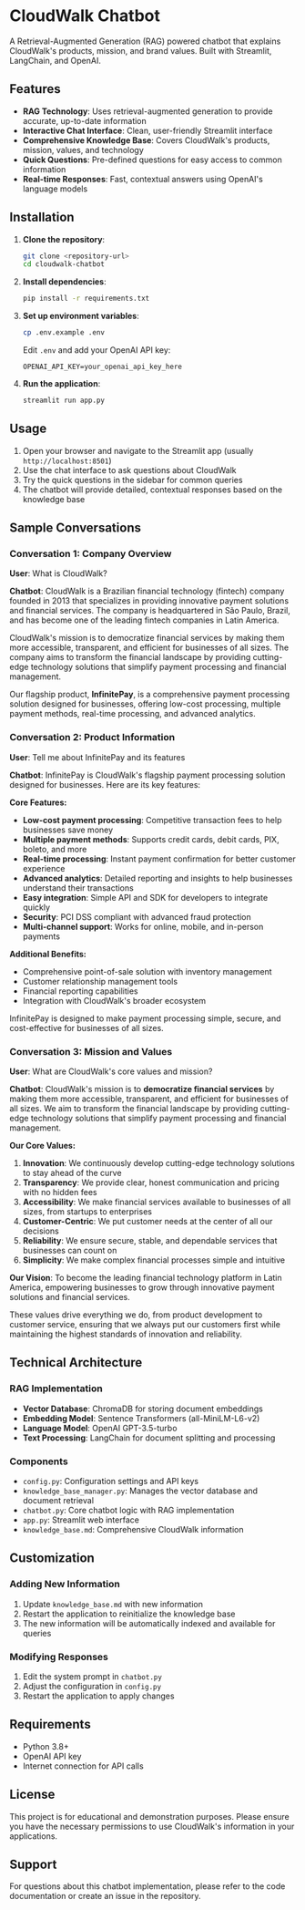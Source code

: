 # CloudWalk Chatbot

A Retrieval-Augmented Generation (RAG) powered chatbot that explains CloudWalk's products, mission, and brand values. Built with Streamlit, LangChain, and OpenAI.

## Features

- **RAG Technology**: Uses retrieval-augmented generation to provide accurate, up-to-date information
- **Interactive Chat Interface**: Clean, user-friendly Streamlit interface
- **Comprehensive Knowledge Base**: Covers CloudWalk's products, mission, values, and technology
- **Quick Questions**: Pre-defined questions for easy access to common information
- **Real-time Responses**: Fast, contextual answers using OpenAI's language models

## Installation

1. **Clone the repository**:
   ```bash
   git clone <repository-url>
   cd cloudwalk-chatbot
   ```

2. **Install dependencies**:
   ```bash
   pip install -r requirements.txt
   ```

3. **Set up environment variables**:
   ```bash
   cp .env.example .env
   ```
   
   Edit `.env` and add your OpenAI API key:
   ```
   OPENAI_API_KEY=your_openai_api_key_here
   ```

4. **Run the application**:
   ```bash
   streamlit run app.py
   ```

## Usage

1. Open your browser and navigate to the Streamlit app (usually `http://localhost:8501`)
2. Use the chat interface to ask questions about CloudWalk
3. Try the quick questions in the sidebar for common queries
4. The chatbot will provide detailed, contextual responses based on the knowledge base

## Sample Conversations

### Conversation 1: Company Overview

**User**: What is CloudWalk?

**Chatbot**: CloudWalk is a Brazilian financial technology (fintech) company founded in 2013 that specializes in providing innovative payment solutions and financial services. The company is headquartered in São Paulo, Brazil, and has become one of the leading fintech companies in Latin America.

CloudWalk's mission is to democratize financial services by making them more accessible, transparent, and efficient for businesses of all sizes. The company aims to transform the financial landscape by providing cutting-edge technology solutions that simplify payment processing and financial management.

Our flagship product, **InfinitePay**, is a comprehensive payment processing solution designed for businesses, offering low-cost processing, multiple payment methods, real-time processing, and advanced analytics.

### Conversation 2: Product Information

**User**: Tell me about InfinitePay and its features

**Chatbot**: InfinitePay is CloudWalk's flagship payment processing solution designed for businesses. Here are its key features:

**Core Features:**
- **Low-cost payment processing**: Competitive transaction fees to help businesses save money
- **Multiple payment methods**: Supports credit cards, debit cards, PIX, boleto, and more
- **Real-time processing**: Instant payment confirmation for better customer experience
- **Advanced analytics**: Detailed reporting and insights to help businesses understand their transactions
- **Easy integration**: Simple API and SDK for developers to integrate quickly
- **Security**: PCI DSS compliant with advanced fraud protection
- **Multi-channel support**: Works for online, mobile, and in-person payments

**Additional Benefits:**
- Comprehensive point-of-sale solution with inventory management
- Customer relationship management tools
- Financial reporting capabilities
- Integration with CloudWalk's broader ecosystem

InfinitePay is designed to make payment processing simple, secure, and cost-effective for businesses of all sizes.

### Conversation 3: Mission and Values

**User**: What are CloudWalk's core values and mission?

**Chatbot**: CloudWalk's mission is to **democratize financial services** by making them more accessible, transparent, and efficient for businesses of all sizes. We aim to transform the financial landscape by providing cutting-edge technology solutions that simplify payment processing and financial management.

**Our Core Values:**

1. **Innovation**: We continuously develop cutting-edge technology solutions to stay ahead of the curve
2. **Transparency**: We provide clear, honest communication and pricing with no hidden fees
3. **Accessibility**: We make financial services available to businesses of all sizes, from startups to enterprises
4. **Customer-Centric**: We put customer needs at the center of all our decisions
5. **Reliability**: We ensure secure, stable, and dependable services that businesses can count on
6. **Simplicity**: We make complex financial processes simple and intuitive

**Our Vision**: To become the leading financial technology platform in Latin America, empowering businesses to grow through innovative payment solutions and financial services.

These values drive everything we do, from product development to customer service, ensuring that we always put our customers first while maintaining the highest standards of innovation and reliability.

## Technical Architecture

### RAG Implementation
- **Vector Database**: ChromaDB for storing document embeddings
- **Embedding Model**: Sentence Transformers (all-MiniLM-L6-v2)
- **Language Model**: OpenAI GPT-3.5-turbo
- **Text Processing**: LangChain for document splitting and processing

### Components
- `config.py`: Configuration settings and API keys
- `knowledge_base_manager.py`: Manages the vector database and document retrieval
- `chatbot.py`: Core chatbot logic with RAG implementation
- `app.py`: Streamlit web interface
- `knowledge_base.md`: Comprehensive CloudWalk information

## Customization

### Adding New Information
1. Update `knowledge_base.md` with new information
2. Restart the application to reinitialize the knowledge base
3. The new information will be automatically indexed and available for queries

### Modifying Responses
1. Edit the system prompt in `chatbot.py`
2. Adjust the configuration in `config.py`
3. Restart the application to apply changes

## Requirements

- Python 3.8+
- OpenAI API key
- Internet connection for API calls

## License

This project is for educational and demonstration purposes. Please ensure you have the necessary permissions to use CloudWalk's information in your applications.

## Support

For questions about this chatbot implementation, please refer to the code documentation or create an issue in the repository.
